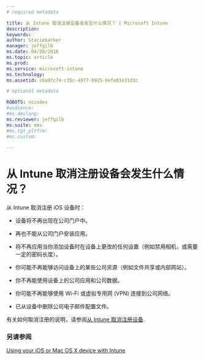 ```yaml
---
# required metadata

title: 从 Intune 取消注册设备会发生什么情况？ | Microsoft Intune
description:
keywords:
author: Staciebarker
manager: jeffgilb
ms.date: 04/28/2016
ms.topic: article
ms.prod:
ms.service: microsoft-intune
ms.technology:
ms.assetid: c6a97c74-c35c-4977-b925-6efe01e31d3c

# optional metadata

ROBOTS: noindex
#audience:
#ms.devlang:
ms.reviewer: jeffgilb
ms.suite: ems
#ms.tgt_pltfrm:
#ms.custom:

---
```



# 从 Intune 取消注册设备会发生什么情况？

从 Intune 取消注册 iOS 设备时：

-   设备将不再出现在公司门户中。

-   再也不能从公司门户安装应用。

-   将不再应用当你添加设备时在设备上更改的任何设置（例如禁用相机，或需要一定的密码长度）。

-   你可能不再能够访问设备上的某些公司资源（例如文件共享或内部网站）。

-   你不再能使用设备上的公司应用和公司数据。

-   你可能不再能够使用 Wi-Fi 或虚拟专用网 (VPN) 连接到公司网络。

-   已从设备中删除公司电子邮件配置文件。

有关如何取消注册的说明，请参阅[从 Intune 取消注册设备](unenroll-your-device-from-intune-ios.md).

### 另请参阅
[Using your iOS or Mac OS X device with Intune](using-your-ios-or-mac-os-x-device-with-intune.md)

<!--HONumber=May16_HO1-->


